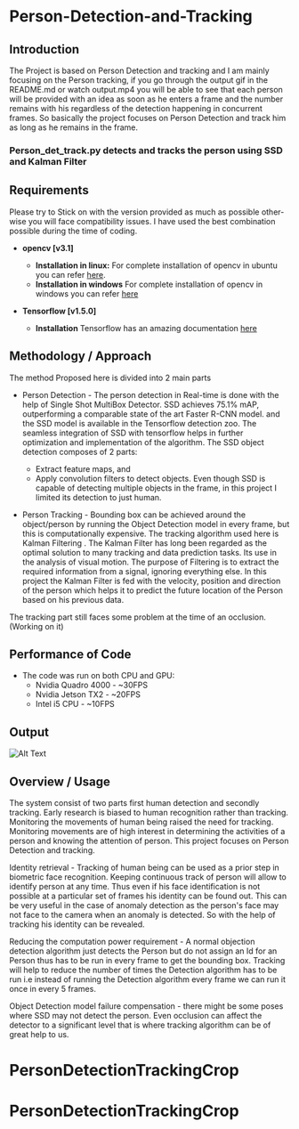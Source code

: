 # Person-Detection-and-Tracking

## Introduction
The Project is based on Person Detection and tracking and I am mainly focusing on the Person tracking, if you go through the output gif in the README.md or watch output.mp4 you will be able to see that each person will be provided with an idea as soon as he enters a frame and the number remains with his regardless of the detection happening in concurrent frames. So basically the project focuses on Person Detection and track him as long as he remains in the frame.

### Person_det_track.py detects and tracks the person using SSD and Kalman Filter
## Requirements
Please try to Stick on with the version provided as much as possible other-wise you will face compatibility issues. I have used the best combination possible during the time of coding.
* **opencv [v3.1]**
	* **Installation in linux:**
			For complete installation of opencv in ubuntu you can refer [here](http://www.pyimagesearch.com/2015/06/22/install-opencv-3-0-and-python-2-7-on-ubuntu/).
	* **Installation in windows**
			For complete installation of opencv in windows you can refer [here](https://putuyuwono.wordpress.com/2015/04/23/building-and-installing-opencv-3-0-on-windows-7-64-bit/)
      
* **Tensorflow [v1.5.0]** 
	* **Installation**
		Tensorflow has an amazing documentation [here](https://www.tensorflow.org/install/pip)
## Methodology / Approach
The method Proposed here is divided into 2 main parts

* Person Detection - The person detection in Real-time is done with the help of Single Shot MultiBox Detector. SSD achieves 75.1%
	mAP, outperforming a comparable state of the art Faster R-CNN model. and the SSD model is available in the Tensorflow detection
	zoo. The seamless integration of SSD with tensorflow helps in further optimization and implementation of the algorithm.
	The SSD object detection composes of 2 parts:
	* Extract feature maps, and 
	* Apply convolution filters to detect objects.
	Even though SSD is capable of detecting multiple objects in the frame, in this project I limited its detection to just human.

* Person Tracking - Bounding box can be achieved around the object/person by running the Object Detection model in every frame, but this is computationally expensive.
	The tracking algorithm used here is Kalman Filtering . The Kalman Filter has long been regarded as the optimal solution to many tracking and data prediction tasks. Its use in the analysis of visual motion. The purpose of Filtering is to extract the required information from a signal, ignoring everything else. In this project the Kalman Filter is fed with the velocity, position and direction of the person which helps it to predict the future location of the Person based on his previous data.

The tracking part still faces some problem at the time of an occlusion. (Working on it)

## Performance of Code
* The code was run on both CPU and GPU:	
	* Nvidia Quadro 4000  -  ~30FPS
	* Nvidia Jetson TX2   -  ~20FPS
	* Intel i5 CPU	      -  ~10FPS
## Output
![Alt Text](https://github.com/ambakick/Person-Detection-and-Tracking/blob/master/person%20detection%20and%20track.gif)

## Overview / Usage
The system consist of two parts first human detection and secondly tracking. Early research is biased to human recognition rather than tracking. Monitoring the movements of human being raised the need for tracking. Monitoring movements are of high interest in determining the activities of a person and knowing the attention of person. This project focuses on Person Detection and tracking.

Identity retrieval - Tracking of human being can be used as a prior step in biometric face recognition. Keeping continuous track
of person will allow to identify person at any time. Thus even if his face identification is not possible at a particular set of frames
his identity can be found out. This can be very useful in the case of anomaly detection as the person's face may not face to the
camera when an anomaly is detected. So with the help of tracking his identity can be revealed.

Reducing the computation power requirement - A normal objection detection algorithm just detects the Person but do not
assign an Id for an Person thus has to be run in every frame to get the bounding box. Tracking will help to reduce the number of
times the Detection algorithm has to be run i.e instead of running the Detection algorithm every frame we can run it once in
every 5 frames.

Object Detection model failure compensation - there might be some poses where SSD may not detect the person. Even occlusion can affect the detector to a significant level that is where tracking algorithm can be of great help to us.
# PersonDetectionTrackingCrop
# PersonDetectionTrackingCrop
